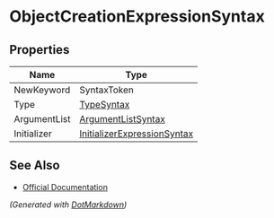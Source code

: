 # ObjectCreationExpressionSyntax

## Properties

| Name         | Type                                                          |
| ------------ | ------------------------------------------------------------- |
| NewKeyword   | SyntaxToken                                                   |
| Type         | [TypeSyntax](TypeSyntax.md)                                   |
| ArgumentList | [ArgumentListSyntax](ArgumentListSyntax.md)                   |
| Initializer  | [InitializerExpressionSyntax](InitializerExpressionSyntax.md) |

## See Also

* [Official Documentation](https://docs.microsoft.com/en-us/dotnet/api/microsoft.codeanalysis.csharp.syntax.objectcreationexpressionsyntax)


*\(Generated with [DotMarkdown](http://github.com/JosefPihrt/DotMarkdown)\)*